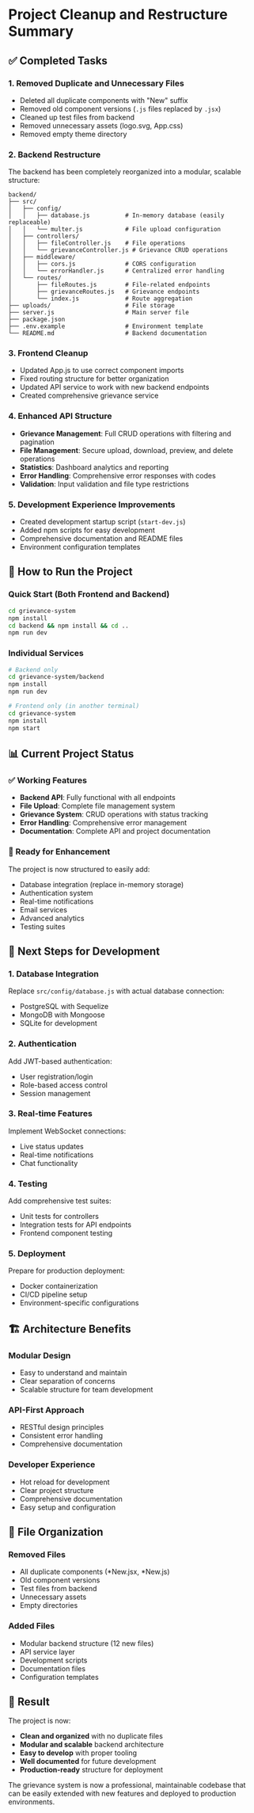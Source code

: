 # Project Cleanup and Restructure Summary

## ✅ Completed Tasks

### 1. **Removed Duplicate and Unnecessary Files**
- Deleted all duplicate components with "New" suffix
- Removed old component versions (`.js` files replaced by `.jsx`)
- Cleaned up test files from backend
- Removed unnecessary assets (logo.svg, App.css)
- Removed empty theme directory

### 2. **Backend Restructure**
The backend has been completely reorganized into a modular, scalable structure:

```
backend/
├── src/
│   ├── config/
│   │   ├── database.js          # In-memory database (easily replaceable)
│   │   └── multer.js            # File upload configuration
│   ├── controllers/
│   │   ├── fileController.js    # File operations
│   │   └── grievanceController.js # Grievance CRUD operations
│   ├── middleware/
│   │   ├── cors.js              # CORS configuration
│   │   └── errorHandler.js      # Centralized error handling
│   └── routes/
│       ├── fileRoutes.js        # File-related endpoints
│       ├── grievanceRoutes.js   # Grievance endpoints
│       └── index.js             # Route aggregation
├── uploads/                     # File storage
├── server.js                    # Main server file
├── package.json
├── .env.example                 # Environment template
└── README.md                    # Backend documentation
```

### 3. **Frontend Cleanup**
- Updated App.js to use correct component imports
- Fixed routing structure for better organization
- Updated API service to work with new backend endpoints
- Created comprehensive grievance service

### 4. **Enhanced API Structure**
- **Grievance Management**: Full CRUD operations with filtering and pagination
- **File Management**: Secure upload, download, preview, and delete operations
- **Statistics**: Dashboard analytics and reporting
- **Error Handling**: Comprehensive error responses with codes
- **Validation**: Input validation and file type restrictions

### 5. **Development Experience Improvements**
- Created development startup script (`start-dev.js`)
- Added npm scripts for easy development
- Comprehensive documentation and README files
- Environment configuration templates

## 🚀 How to Run the Project

### Quick Start (Both Frontend and Backend)
```bash
cd grievance-system
npm install
cd backend && npm install && cd ..
npm run dev
```

### Individual Services
```bash
# Backend only
cd grievance-system/backend
npm install
npm run dev

# Frontend only (in another terminal)
cd grievance-system
npm install
npm start
```

## 📊 Current Project Status

### ✅ Working Features
- **Backend API**: Fully functional with all endpoints
- **File Upload**: Complete file management system
- **Grievance System**: CRUD operations with status tracking
- **Error Handling**: Comprehensive error management
- **Documentation**: Complete API and project documentation

### 🔧 Ready for Enhancement
The project is now structured to easily add:
- Database integration (replace in-memory storage)
- Authentication system
- Real-time notifications
- Email services
- Advanced analytics
- Testing suites

## 🎯 Next Steps for Development

### 1. **Database Integration**
Replace `src/config/database.js` with actual database connection:
- PostgreSQL with Sequelize
- MongoDB with Mongoose
- SQLite for development

### 2. **Authentication**
Add JWT-based authentication:
- User registration/login
- Role-based access control
- Session management

### 3. **Real-time Features**
Implement WebSocket connections:
- Live status updates
- Real-time notifications
- Chat functionality

### 4. **Testing**
Add comprehensive test suites:
- Unit tests for controllers
- Integration tests for API endpoints
- Frontend component testing

### 5. **Deployment**
Prepare for production deployment:
- Docker containerization
- CI/CD pipeline setup
- Environment-specific configurations

## 🏗️ Architecture Benefits

### **Modular Design**
- Easy to understand and maintain
- Clear separation of concerns
- Scalable structure for team development

### **API-First Approach**
- RESTful design principles
- Consistent error handling
- Comprehensive documentation

### **Developer Experience**
- Hot reload for development
- Clear project structure
- Comprehensive documentation
- Easy setup and configuration

## 📝 File Organization

### **Removed Files**
- All duplicate components (*New.jsx, *New.js)
- Old component versions
- Test files from backend
- Unnecessary assets
- Empty directories

### **Added Files**
- Modular backend structure (12 new files)
- API service layer
- Development scripts
- Documentation files
- Configuration templates

## 🎉 Result

The project is now:
- **Clean and organized** with no duplicate files
- **Modular and scalable** backend architecture
- **Easy to develop** with proper tooling
- **Well documented** for future development
- **Production-ready** structure for deployment

The grievance system is now a professional, maintainable codebase that can be easily extended with new features and deployed to production environments.